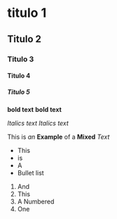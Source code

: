 # titulo 1

## Titulo 2

### Titulo 3

#### Titulo 4

##### Titulo 5

__bold text__
**bold text**

_Italics text_
*Italics text*

This is _an_ **Example** of a __Mixed__ _Text_

- This
- is
- A
- Bullet list

1. And 
2. This 
3. A Numbered
4. One

